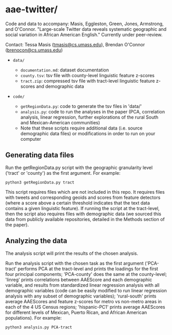 # aae-twitter/

Code and data to accompany: Masis, Eggleston, Green, Jones, Armstrong, and O'Connor. "Large-scale Twitter data reveals systematic geographic and social variation in African American English." Currently under peer-review. 

Contact: Tessa Masis (tmasis@cs.umass.edu), Brendan O'Connor (brenocon@cs.umass.edu)


- `data/`
  - `documentation.md`: dataset documentation
  - `county.tsv`: tsv file with county-level linguistic feature z-scores
  - `tract.zip`: compressed tsv file with tract-level linguistic feature z-scores and demographic data

- `code/`
  - `getRegionData.py`: code to generate the tsv files in 'data/'
  - `analysis.py`: code to run the analyses in the paper (PCA, correlation analysis, linear regression, further explorations of the rural South and Mexican-American communities)
  - Note that these scripts require additional data (i.e. source demographic data files) or modifications in order to run on your computer


## Generating data files

Run the getRegionData.py script with the geographic granularity level ('tract' or 'county') as the first argument. For example:

    python3 getRegionData.py tract
        
This script requires files which are not included in this repo. It requires files with tweets and corresponding geoids and scores from feature detectors (where a score above a certain threshold indicates that the text data contains a given linguistic feature). If running the script at the tract-level, then the script also requires files with demographic data (we sourced this data from publicly available repositories, detailed in the Methods section of the paper). 

## Analyzing the data

The analysis script will print the results of the chosen analysis.

Run the analysis script with the chosen task as the first argument ('PCA-tract' performs PCA at the tract-level and prints the loadings for the first four principal components; 'PCA-county' does the same at the county-level; 'linreg' prints correlations between AAEScore and each demographic variable, and results from standardized linear regression analysis with all demographic variables (code can be easily modified to run linear regression analysis with any subset of demographic variables); 'rural-south' prints average AAEScores and feature z-scores for metro vs non-metro areas in each of the 4 US Census regions; 'hispanic-PC1' prints average AAEScores for different levels of Mexican, Puerto Rican, and African American populations). For example:

    python3 analysis.py PCA-tract
